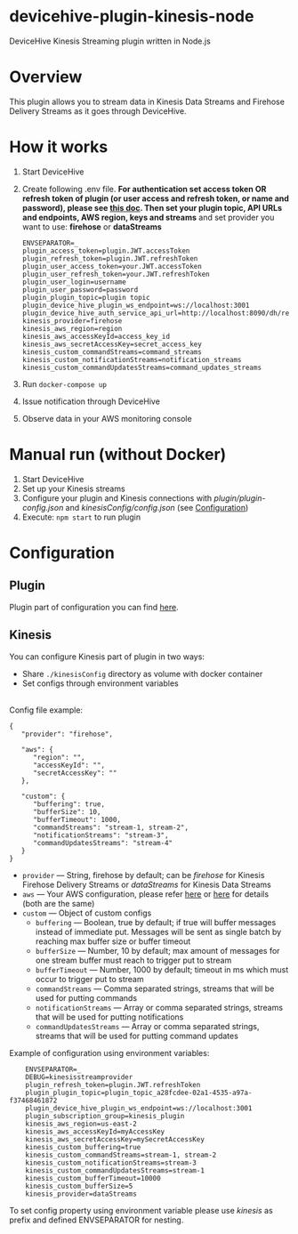 # devicehive-plugin-kinesis-node
DeviceHive Kinesis Streaming plugin written in Node.js
# Overview
This plugin allows you to stream data in Kinesis Data Streams and Firehose Delivery Streams as it goes through DeviceHive.

# How it works

 1. Start DeviceHive
 2. Create following .env file. **For authentication set access token OR refresh token of plugin (or user access and refresh token, or name and password), please see [this doc](https://github.com/devicehive/devicehive-plugin-core-node#configuration). Then set your plugin topic, API URLs and endpoints, AWS region, keys and streams** and set provider you want to use: **firehose** or **dataStreams**

        ENVSEPARATOR=_
        plugin_access_token=plugin.JWT.accessToken        
        plugin_refresh_token=plugin.JWT.refreshToken
        plugin_user_access_token=your.JWT.accessToken
        plugin_user_refresh_token=your.JWT.refreshToken
        plugin_user_login=username
        plugin_user_password=password
        plugin_plugin_topic=plugin topic
        plugin_device_hive_plugin_ws_endpoint=ws://localhost:3001
        plugin_device_hive_auth_service_api_url=http://localhost:8090/dh/rest
        kinesis_provider=firehose
        kinesis_aws_region=region
        kinesis_aws_accessKeyId=access_key_id
        kinesis_aws_secretAccessKey=secret_access_key
        kinesis_custom_commandStreams=command_streams
        kinesis_custom_notificationStreams=notification_streams
        kinesis_custom_commandUpdatesStreams=command_updates_streams

 3. Run `docker-compose up`
 4. Issue notification through DeviceHive
 5. Observe data in your AWS monitoring console

 # Manual run (without Docker)

 1. Start DeviceHive
 2. Set up your Kinesis streams
 3. Configure your plugin and Kinesis connections with *plugin/plugin-config.json* and *kinesisConfig/config.json* (see [Configuration](#configuration))
 4. Execute: `npm start` to run plugin

# Configuration
## Plugin
Plugin part of configuration you can find [here](https://github.com/devicehive/devicehive-plugin-core-node#configuration).
## Kinesis
You can configure Kinesis part of plugin in two ways:

 - Share `./kinesisConfig` directory as volume with docker container
 - Set configs through environment variables

<br />
Config file example:

    {
       "provider": "firehose",

       "aws": {
          "region": "",
          "accessKeyId": "",
          "secretAccessKey": ""
       },

       "custom": {
          "buffering": true,
          "bufferSize": 10,
          "bufferTimeout": 1000,
          "commandStreams": "stream-1, stream-2",
          "notificationStreams": "stream-3",
          "commandUpdatesStreams": "stream-4"
       }
    }

 - `provider` — String, firehose by default; can be *firehose* for Kinesis Firehose Delivery Streams or *dataStreams* for Kinesis Data Streams
 - `aws` — Your AWS configuration, please refer [here](https://docs.aws.amazon.com/AWSJavaScriptSDK/latest/AWS/Kinesis.html#constructor-property) or [here](https://docs.aws.amazon.com/AWSJavaScriptSDK/latest/AWS/Firehose.html#constructor-property) for details (both are the same)
 - `custom` — Object of custom configs
	 - `buffering` — Boolean, true by default; if true will buffer messages instead of immediate put. Messages will be sent as single batch by reaching max buffer size or buffer timeout
	 - `bufferSize` — Number, 10 by default; max amount of messages for one stream buffer must reach to trigger put to stream
	 - `bufferTimeout` — Number, 1000 by default; timeout in ms which must occur to trigger put to stream
	 - `commandStreams` — Comma separated strings, streams that will be used for putting commands
	 - `notificationStreams` — Array or comma separated strings, streams that will be used for putting notifications
	 - `commandUpdatesStreams` — Array or comma separated strings, streams that will be used for putting command updates

Example of configuration using environment variables:

        ENVSEPARATOR=_
        DEBUG=kinesisstreamprovider
        plugin_refresh_token=plugin.JWT.refreshToken
        plugin_plugin_topic=plugin_topic_a28fcdee-02a1-4535-a97a-f37468461872
        plugin_device_hive_plugin_ws_endpoint=ws://localhost:3001
        plugin_subscription_group=kinesis_plugin
        kinesis_aws_region=us-east-2
        kinesis_aws_accessKeyId=myAccessKey
        kinesis_aws_secretAccessKey=mySecretAccessKey
        kinesis_custom_buffering=true
        kinesis_custom_commandStreams=stream-1, stream-2
        kinesis_custom_notificationStreams=stream-3
        kinesis_custom_commandUpdatesStreams=stream-1
        kinesis_custom_bufferTimeout=10000
        kinesis_custom_bufferSize=5
        kinesis_provider=dataStreams
To set config property using environment variable please use *kinesis* as prefix and defined ENVSEPARATOR for nesting.